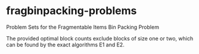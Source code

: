 # fragbinpacking-problems
Problem Sets for the Fragmentable Items Bin Packing Problem

The provided optimal block counts exclude blocks of size one or two,
which can be found by the exact algorithms E1 and E2.
